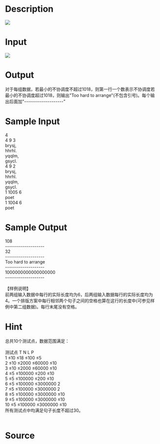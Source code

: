 
# Description

<div class="content"><img border="0" src="/source/bzoj/1563/img/aHR0cHM6Ly9seWRzeS5jb20vSnVkZ2VPbmxpbmUvaW1hZ2VzLzE1NjNfMS5qcGc=.jpg"/>
</div>

# Input

<div class="content"><img border="0" src="/source/bzoj/1563/img/aHR0cHM6Ly9seWRzeS5jb20vSnVkZ2VPbmxpbmUvaW1hZ2VzLzE1NjNfMi5qcGc=.jpg"/>
</div>

# Output

<div class="content">对于每组数据，若最小的不协调度不超过1018，则第一行一个数表示不协调度若最小的不协调度超过1018，则输出&#34;Too hard to arrange&#34;(不包含引号)。每个输出后面加&#34;--------------------&#34;</div>

# Sample Input

<div class="content"><span class="sampledata">4<br/>
4 9 3<br/>
brysj,<br/>
hhrhl.<br/>
yqqlm,<br/>
gsycl.<br/>
4 9 2<br/>
brysj,<br/>
hhrhl.<br/>
yqqlm,<br/>
gsycl.<br/>
1 1005 6<br/>
poet<br/>
1 1004 6<br/>
poet<br/>
</span></div>

# Sample Output

<div class="content"><span class="sampledata">108<br/>
--------------------<br/>
32<br/>
--------------------<br/>
Too hard to arrange<br/>
--------------------<br/>
1000000000000000000<br/>
--------------------<br/>
<br/>
【样例说明】<br/>
前两组输入数据中每行的实际长度均为6，后两组输入数据每行的实际长度均为4。一个排版方案中每行相邻两个句子之间的空格也算在这行的长度中(可参见样例中第二组数据)。每行末尾没有空格。<br/>
</span></div>

# Hint

<div class="content"><p>总共10个测试点，数据范围满足：<br/>
 <br/>
测试点	T	N	L	P<br/>
1	≤10	≤18	≤100	≤5<br/>
2	≤10	≤2000	≤60000	≤10<br/>
3	≤10	≤2000	≤60000	≤10<br/>
4	≤5	≤100000	≤200	≤10<br/>
5	≤5	≤100000	≤200	≤10<br/>
6	≤5	≤100000	≤3000000	2<br/>
7	≤5	≤100000	≤3000000	2<br/>
8	≤5	≤100000	≤3000000	≤10<br/>
9	≤5	≤100000	≤3000000	≤10<br/>
10	≤5	≤100000	≤3000000	≤10<br/>
所有测试点中均满足句子长度不超过30。<br/>
<br/>
</p></div>

# Source

<div class="content"><p><a href="problemset.php?search="></a></p></div>

